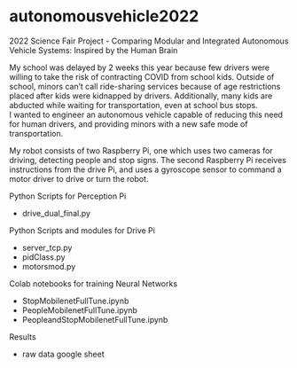 # autonomousvehicle2022
2022 Science Fair Project - Comparing Modular and Integrated Autonomous Vehicle Systems: Inspired by the Human Brain

My school was delayed by 2 weeks this year because few drivers were willing to take the risk of contracting COVID from school kids. 
Outside of school, minors can’t call ride-sharing services because of age restrictions placed after kids were kidnapped by drivers. 
Additionally, many kids are abducted while waiting for transportation, even at school bus stops.  
I wanted to engineer an autonomous vehicle capable of reducing this need for human drivers, and providing minors with a new safe mode of transportation.

My robot consists of two Raspberry Pi, one which uses two cameras for driving, detecting people and stop signs.
The second Raspberry Pi receives instructions from the drive Pi, and uses a gyroscope sensor to command a motor driver to drive or turn the robot.

Python Scripts for Perception Pi
- drive_dual_final.py

Python Scripts and modules for Drive Pi
- server_tcp.py
- pidClass.py
- motorsmod.py

Colab notebooks for training Neural Networks
- StopMobilenetFullTune.ipynb
- PeopleMobilenetFullTune.ipynb
- PeopleandStopMobilenetFullTune.ipynb

Results
- raw data google sheet
